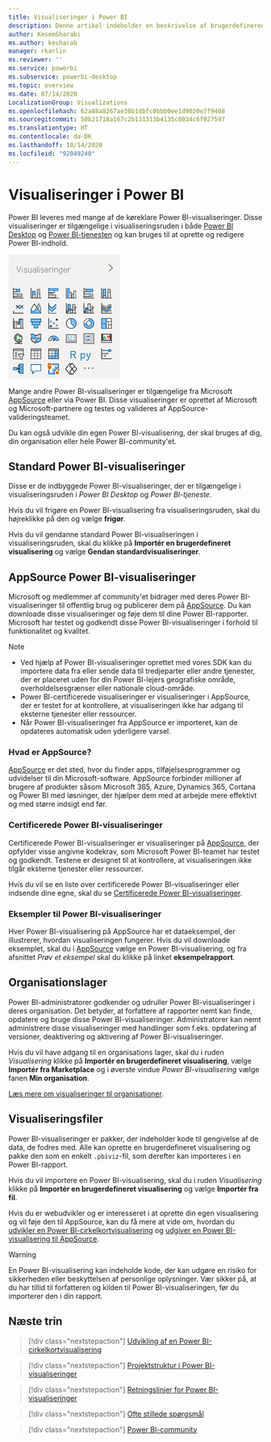 ```yaml
---
title: Visualiseringer i Power BI
description: Denne artikel indeholder en beskrivelse af brugerdefinerede Power BI-visualiseringer
author: KesemSharabi
ms.author: kesharab
manager: rkarlin
ms.reviewer: ''
ms.service: powerbi
ms.subservice: powerbi-desktop
ms.topic: overview
ms.date: 07/14/2020
LocalizationGroup: Visualizations
ms.openlocfilehash: 62a88a8267ae38b1dbfc0bbb0ee1d9020e7f9408
ms.sourcegitcommit: 50b21718a167c2b131313b4135c8034c6f027597
ms.translationtype: HT
ms.contentlocale: da-DK
ms.lasthandoff: 10/14/2020
ms.locfileid: "92049240"
---
```

# <a name="visuals-in-power-bi"></a>Visualiseringer i Power BI

Power BI leveres med mange af de køreklare Power BI-visualiseringer. Disse visualiseringer er tilgængelige i visualiseringsruden i både [Power BI Desktop](https://powerbi.microsoft.com/desktop/) og [Power BI-tjenesten](https://app.powerbi.com) og kan bruges til at oprette og redigere Power BI-indhold.

![Skærmbillede af ruden Power BI-visualiseringer, som den vises i Power BI Desktop og Power BI-tjenesten.](media/power-bi-custom-visuals/power-bi-visualizations.png)

Mange andre Power BI-visualiseringer er tilgængelige fra Microsoft [AppSource](https://nam06.safelinks.protection.outlook.com/?url=https%3A%2F%2Fappsource.microsoft.com%2Fen-us%2Fmarketplace%2Fapps%3Fpage%3D1%26product%3Dpower-bi-visuals&data=02%7C01%7CKesem.Sharabi%40microsoft.com%7C6d9286afacb3468d4cde08d740b76694%7C72f988bf86f141af91ab2d7cd011db47%7C1%7C0%7C637049028749147718&sdata=igWm0e1vXdgGcbyvngQBrHQVAkahPnxPC1ZhUPntGI8%3D&reserved=0) eller via Power BI. Disse visualiseringer er oprettet af Microsoft og Microsoft-partnere og testes og valideres af AppSource-valideringsteamet.

Du kan også udvikle din egen Power BI-visualisering, der skal bruges af dig, din organisation eller hele Power BI-community'et.

## <a name="default-power-bi-visuals"></a>Standard Power BI-visualiseringer

Disse er de indbyggede Power BI-visualiseringer, der er tilgængelige i visualiseringsruden i *Power BI Desktop* og *Power BI-tjeneste*.

Hvis du vil frigøre en Power BI-visualisering fra visualiseringsruden, skal du højreklikke på den og vælge **frigør**.

Hvis du vil gendanne standard Power BI-visualiseringen i visualiseringsruden, skal du klikke på **Importér en brugerdefineret visualisering** og vælge **Gendan standardvisualiseringer**. 

## <a name="appsource-power-bi-visuals"></a>AppSource Power BI-visualiseringer

Microsoft og medlemmer af community'et bidrager med deres Power BI-visualiseringer til offentlig brug og publicerer dem på [AppSource](https://appsource.microsoft.com/marketplace/apps?product=power-bi-visuals). Du kan downloade disse visualiseringer og føje dem til dine Power BI-rapporter. Microsoft har testet og godkendt disse Power BI-visualiseringer i forhold til funktionalitet og kvalitet.

>[!NOTE]
>* Ved hjælp af Power BI-visualiseringer oprettet med vores SDK kan du importere data fra eller sende data til tredjeparter eller andre tjenester, der er placeret uden for din Power BI-lejers geografiske område, overholdelsesgrænser eller nationale cloud-område.
>* Power BI-certificerede visualiseringer er visualiseringer i AppSource, der er testet for at kontrollere, at visualiseringen ikke har adgang til eksterne tjenester eller ressourcer.
>* Når Power BI-visualiseringer fra AppSource er importeret, kan de opdateres automatisk uden yderligere varsel.

### <a name="what-is-appsource"></a>Hvad er AppSource?

[AppSource](https://appsource.microsoft.com/marketplace/apps?product=power-bi-visuals) er det sted, hvor du finder apps, tilføjelsesprogrammer og udvidelser til din Microsoft-software. AppSource forbinder millioner af brugere af produkter såsom Microsoft 365, Azure, Dynamics 365, Cortana og Power BI med løsninger, der hjælper dem med at arbejde mere effektivt og med større indsigt end før.

### <a name="certified-power-bi-visuals"></a>Certificerede Power BI-visualiseringer

Certificerede Power BI-visualiseringer er visualiseringer på [AppSource](https://nam06.safelinks.protection.outlook.com/?url=https%3A%2F%2Fappsource.microsoft.com%2Fen-us%2Fmarketplace%2Fapps%3Fpage%3D1%26product%3Dpower-bi-visuals&data=02%7C01%7CKesem.Sharabi%40microsoft.com%7C6d9286afacb3468d4cde08d740b76694%7C72f988bf86f141af91ab2d7cd011db47%7C1%7C0%7C637049028749147718&sdata=igWm0e1vXdgGcbyvngQBrHQVAkahPnxPC1ZhUPntGI8%3D&reserved=0), der opfylder visse angivne kodekrav, som Microsoft Power BI-teamet har testet og godkendt. Testene er designet til at kontrollere, at visualiseringen ikke tilgår eksterne tjenester eller ressourcer.

Hvis du vil se en liste over certificerede Power BI-visualiseringer eller indsende dine egne, skal du se [Certificerede Power BI-visualiseringer](power-bi-custom-visuals-certified.md).

### <a name="samples-for-power-bi-visuals"></a>Eksempler til Power BI-visualiseringer

Hver Power BI-visualisering på AppSource har et dataeksempel, der illustrerer, hvordan visualiseringen fungerer. Hvis du vil downloade eksemplet, skal du i [AppSource](https://nam06.safelinks.protection.outlook.com/?url=https%3A%2F%2Fappsource.microsoft.com%2Fen-us%2Fmarketplace%2Fapps%3Fpage%3D1%26product%3Dpower-bi-visuals&data=02%7C01%7CKesem.Sharabi%40microsoft.com%7C6d9286afacb3468d4cde08d740b76694%7C72f988bf86f141af91ab2d7cd011db47%7C1%7C0%7C637049028749147718&sdata=igWm0e1vXdgGcbyvngQBrHQVAkahPnxPC1ZhUPntGI8%3D&reserved=0) vælge en Power BI-visualisering, og fra afsnittet *Prøv et eksempel* skal du klikke på linket **eksempelrapport**.

## <a name="organizational-store"></a>Organisationslager

Power BI-administratorer godkender og udruller Power BI-visualiseringer i deres organisation. Det betyder, at forfattere af rapporter nemt kan finde, opdatere og bruge disse Power BI-visualiseringer. Administratorer kan nemt administrere disse visualiseringer med handlinger som f.eks. opdatering af versioner, deaktivering og aktivering af Power BI-visualiseringer.

Hvis du vil have adgang til en organisations lager, skal du i ruden *Visualisering* klikke på **Importér en brugerdefineret visualisering**, vælge **Importér fra Marketplace** og i øverste vindue *Power BI-visualisering* vælge fanen **Min organisation**.

[Læs mere om visualiseringer til organisationer](power-bi-custom-visuals-organization.md).

## <a name="visual-files"></a>Visualiseringsfiler

Power BI-visualiseringer er pakker, der indeholder kode til gengivelse af de data, de fodres med. Alle kan oprette en brugerdefineret visualisering og pakke den som en enkelt `.pbiviz`-fil, som derefter kan importeres i en Power BI-rapport.

Hvis du vil importere en Power BI-visualisering, skal du i ruden *Visualisering* klikke på **Importér en brugerdefineret visualisering** og vælge **Importér fra fil**.

Hvis du er webudvikler og er interesseret i at oprette din egen visualisering og vil føje den til AppSource, kan du få mere at vide om, hvordan du [udvikler en Power BI-cirkelkortvisualisering](develop-circle-card.md) og [udgiver en Power BI-visualisering til AppSource](office-store.md).

> [!WARNING]
> En Power BI-visualisering kan indeholde kode, der kan udgøre en risiko for sikkerheden eller beskyttelsen af personlige oplysninger. Vær sikker på, at du har tillid til forfatteren og kilden til Power BI-visualiseringen, før du importerer den i din rapport.

## <a name="next-steps"></a>Næste trin

>[!div class="nextstepaction"]
>[Udvikling af en Power BI-cirkelkortvisualisering](develop-circle-card.md)

>[!div class="nextstepaction"]
>[Projektstruktur i Power BI-visualiseringer](visual-project-structure.md)

>[!div class="nextstepaction"]
>[Retningslinjer for Power BI-visualiseringer](guidelines-powerbi-visuals.md)

>[!div class="nextstepaction"]
>[Ofte stillede spørgsmål](power-bi-custom-visuals-faq.md)

>[!div class="nextstepaction"]
>[Power BI-community](https://community.powerbi.com/)